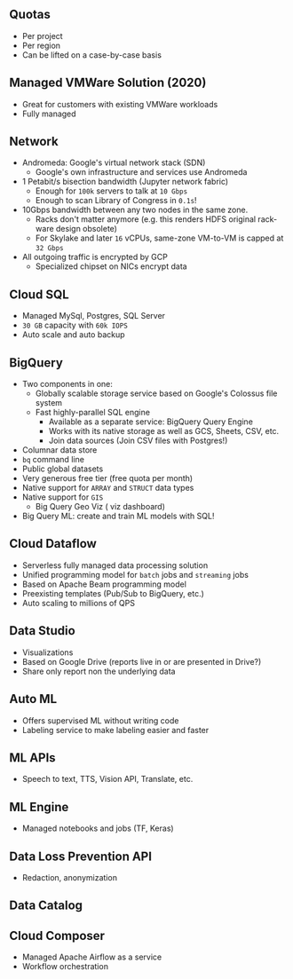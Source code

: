 ## Quotas
- Per project
- Per region
- Can be lifted on a case-by-case basis

## Managed VMWare Solution (2020)
* Great for customers with existing VMWare workloads  
* Fully managed

## Network
* Andromeda: Google's virtual network stack (SDN)
  - Google's own infrastructure and services use Andromeda
* 1 Petabit/s bisection bandwidth (Jupyter network fabric)
  - Enough for `100k` servers to talk at `10 Gbps`
  - Enough to scan Library of Congress in `0.1s`! 
* 10Gbps bandwidth between any two nodes in the same zone.
  - Racks don't matter anymore (e.g. this renders HDFS original rack-ware design obsolete) 
  - For Skylake and later `16` vCPUs, same-zone VM-to-VM is capped at `32 Gbps`
* All outgoing traffic is encrypted by GCP
  - Specialized chipset on NICs encrypt data  

## Cloud SQL
* Managed MySql, Postgres, SQL Server
* `30 GB` capacity with `60k IOPS`
* Auto scale and auto backup

## BigQuery
* Two components in one:
  - Globally scalable storage service based on Google's Colossus file system
  - Fast highly-parallel SQL engine
    - Available as a separate service: BigQuery Query Engine
    - Works with its native storage as well as GCS, Sheets, CSV, etc.
    - Join data sources (Join CSV files with Postgres!) 
* Columnar data store
* `bq` command line
* Public global datasets
* Very generous free tier (free quota per month) 
* Native support for `ARRAY` and `STRUCT` data types  
* Native support for `GIS`
  - Big Query Geo Viz ( viz dashboard)
* Big Query ML: create and train ML models with SQL!

## Cloud Dataflow
* Serverless fully managed data processing solution
* Unified programming model for `batch` jobs and `streaming` jobs
* Based on Apache Beam programming model
* Preexisting templates (Pub/Sub to BigQuery, etc.)
* Auto scaling to millions of QPS

## Data Studio
* Visualizations
* Based on Google Drive (reports live in or are presented in Drive?)
* Share only report non the underlying data

## Auto ML
* Offers supervised ML without writing code
* Labeling service to make labeling easier and faster

## ML APIs
* Speech to text, TTS, Vision API, Translate, etc.

## ML Engine
* Managed notebooks and jobs (TF, Keras)

## Data Loss Prevention API
* Redaction, anonymization

## Data Catalog

## Cloud Composer
* Managed Apache Airflow as a service
* Workflow orchestration
